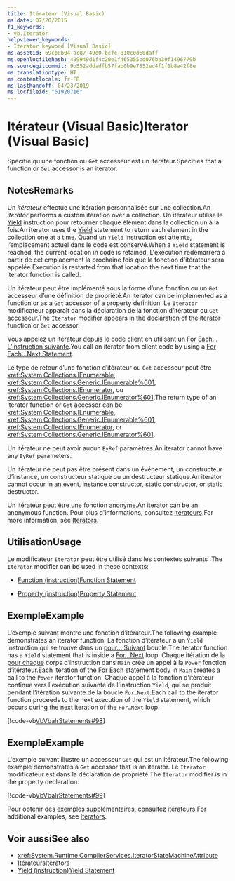 ```yaml
---
title: Itérateur (Visual Basic)
ms.date: 07/20/2015
f1_keywords:
- vb.Iterator
helpviewer_keywords:
- Iterator keyword [Visual Basic]
ms.assetid: 69cb0b04-ac87-49d0-bcfe-810c0d60daff
ms.openlocfilehash: 499949d1f4c20e1f465355bd076ba39f1496779b
ms.sourcegitcommit: 9b552addadfb57fab0b9e7852ed4f1f1b8a42f8e
ms.translationtype: HT
ms.contentlocale: fr-FR
ms.lasthandoff: 04/23/2019
ms.locfileid: "61920716"
---
```

# <a name="iterator-visual-basic"></a><span data-ttu-id="33990-102">Itérateur (Visual Basic)</span><span class="sxs-lookup"><span data-stu-id="33990-102">Iterator (Visual Basic)</span></span>
<span data-ttu-id="33990-103">Spécifie qu’une fonction ou `Get` accesseur est un itérateur.</span><span class="sxs-lookup"><span data-stu-id="33990-103">Specifies that a function or `Get` accessor is an iterator.</span></span>  
  
## <a name="remarks"></a><span data-ttu-id="33990-104">Notes</span><span class="sxs-lookup"><span data-stu-id="33990-104">Remarks</span></span>  
 <span data-ttu-id="33990-105">Un *itérateur* effectue une itération personnalisée sur une collection.</span><span class="sxs-lookup"><span data-stu-id="33990-105">An *iterator* performs a custom iteration over a collection.</span></span> <span data-ttu-id="33990-106">Un itérateur utilise le [Yield](../../../visual-basic/language-reference/statements/yield-statement.md) instruction pour retourner chaque élément dans la collection un à la fois.</span><span class="sxs-lookup"><span data-stu-id="33990-106">An iterator uses the [Yield](../../../visual-basic/language-reference/statements/yield-statement.md) statement to return each element in the collection one at a time.</span></span> <span data-ttu-id="33990-107">Quand un `Yield` instruction est atteinte, l’emplacement actuel dans le code est conservé.</span><span class="sxs-lookup"><span data-stu-id="33990-107">When a `Yield` statement is reached, the current location in code is retained.</span></span> <span data-ttu-id="33990-108">L'exécution redémarrera à partir de cet emplacement la prochaine fois que la fonction d'itérateur sera appelée.</span><span class="sxs-lookup"><span data-stu-id="33990-108">Execution is restarted from that location the next time that the iterator function is called.</span></span>  
  
 <span data-ttu-id="33990-109">Un itérateur peut être implémenté sous la forme d’une fonction ou un `Get` accesseur d’une définition de propriété.</span><span class="sxs-lookup"><span data-stu-id="33990-109">An iterator can be implemented as a function or as a `Get` accessor of a property definition.</span></span> <span data-ttu-id="33990-110">Le `Iterator` modificateur apparaît dans la déclaration de la fonction d’itérateur ou `Get` accesseur.</span><span class="sxs-lookup"><span data-stu-id="33990-110">The `Iterator` modifier appears in the declaration of the iterator function or `Get` accessor.</span></span>  
  
 <span data-ttu-id="33990-111">Vous appelez un itérateur depuis le code client en utilisant un [For Each... L’instruction suivante](../../../visual-basic/language-reference/statements/for-each-next-statement.md).</span><span class="sxs-lookup"><span data-stu-id="33990-111">You call an iterator from client code by using a [For Each...Next Statement](../../../visual-basic/language-reference/statements/for-each-next-statement.md).</span></span>  
  
 <span data-ttu-id="33990-112">Le type de retour d’une fonction d’itérateur ou `Get` accesseur peut être <xref:System.Collections.IEnumerable>, <xref:System.Collections.Generic.IEnumerable%601>, <xref:System.Collections.IEnumerator>, ou <xref:System.Collections.Generic.IEnumerator%601>.</span><span class="sxs-lookup"><span data-stu-id="33990-112">The return type of an iterator function or `Get` accessor can be <xref:System.Collections.IEnumerable>, <xref:System.Collections.Generic.IEnumerable%601>, <xref:System.Collections.IEnumerator>, or <xref:System.Collections.Generic.IEnumerator%601>.</span></span>  
  
 <span data-ttu-id="33990-113">Un itérateur ne peut avoir aucun `ByRef` paramètres.</span><span class="sxs-lookup"><span data-stu-id="33990-113">An iterator cannot have any `ByRef` parameters.</span></span>  
  
 <span data-ttu-id="33990-114">Un itérateur ne peut pas être présent dans un événement, un constructeur d’instance, un constructeur statique ou un destructeur statique.</span><span class="sxs-lookup"><span data-stu-id="33990-114">An iterator cannot occur in an event, instance constructor, static constructor, or static destructor.</span></span>  
  
 <span data-ttu-id="33990-115">Un itérateur peut être une fonction anonyme.</span><span class="sxs-lookup"><span data-stu-id="33990-115">An iterator can be an anonymous function.</span></span> <span data-ttu-id="33990-116">Pour plus d'informations, consultez [Itérateurs](../../programming-guide/concepts/iterators.md).</span><span class="sxs-lookup"><span data-stu-id="33990-116">For more information, see [Iterators](../../programming-guide/concepts/iterators.md).</span></span>  
  
## <a name="usage"></a><span data-ttu-id="33990-117">Utilisation</span><span class="sxs-lookup"><span data-stu-id="33990-117">Usage</span></span>  
 <span data-ttu-id="33990-118">Le modificateur `Iterator` peut être utilisé dans les contextes suivants :</span><span class="sxs-lookup"><span data-stu-id="33990-118">The `Iterator` modifier can be used in these contexts:</span></span>  
  
- [<span data-ttu-id="33990-119">Function (instruction)</span><span class="sxs-lookup"><span data-stu-id="33990-119">Function Statement</span></span>](../../../visual-basic/language-reference/statements/function-statement.md)  
  
- [<span data-ttu-id="33990-120">Property (instruction)</span><span class="sxs-lookup"><span data-stu-id="33990-120">Property Statement</span></span>](../../../visual-basic/language-reference/statements/property-statement.md)  
  
## <a name="example"></a><span data-ttu-id="33990-121">Exemple</span><span class="sxs-lookup"><span data-stu-id="33990-121">Example</span></span>  
 <span data-ttu-id="33990-122">L’exemple suivant montre une fonction d’itérateur.</span><span class="sxs-lookup"><span data-stu-id="33990-122">The following example demonstrates an iterator function.</span></span> <span data-ttu-id="33990-123">La fonction d’itérateur a un `Yield` instruction qui se trouve dans un [pour... Suivant](../../../visual-basic/language-reference/statements/for-next-statement.md) boucle.</span><span class="sxs-lookup"><span data-stu-id="33990-123">The iterator function has a `Yield` statement that is inside a [For…Next](../../../visual-basic/language-reference/statements/for-next-statement.md) loop.</span></span> <span data-ttu-id="33990-124">Chaque itération de la [pour chaque](../../../visual-basic/language-reference/statements/for-each-next-statement.md) corps d’instruction dans `Main` crée un appel à la `Power` fonction d’itérateur.</span><span class="sxs-lookup"><span data-stu-id="33990-124">Each iteration of the [For Each](../../../visual-basic/language-reference/statements/for-each-next-statement.md) statement body in `Main` creates a call to the `Power` iterator function.</span></span> <span data-ttu-id="33990-125">Chaque appel à la fonction d'itérateur continue vers l'exécution suivante de l'instruction `Yield`, qui se produit pendant l'itération suivante de la boucle `For…Next`.</span><span class="sxs-lookup"><span data-stu-id="33990-125">Each call to the iterator function proceeds to the next execution of the `Yield` statement, which occurs during the next iteration of the `For…Next` loop.</span></span>  
  
 [!code-vb[VbVbalrStatements#98](~/samples/snippets/visualbasic/VS_Snippets_VBCSharp/VbVbalrStatements/VB/Class2.vb#98)]  
  
## <a name="example"></a><span data-ttu-id="33990-126">Exemple</span><span class="sxs-lookup"><span data-stu-id="33990-126">Example</span></span>  
 <span data-ttu-id="33990-127">L'exemple suivant illustre un accesseur `Get` qui est un itérateur.</span><span class="sxs-lookup"><span data-stu-id="33990-127">The following example demonstrates a `Get` accessor that is an iterator.</span></span> <span data-ttu-id="33990-128">Le `Iterator` modificateur est dans la déclaration de propriété.</span><span class="sxs-lookup"><span data-stu-id="33990-128">The `Iterator` modifier is in the property declaration.</span></span>  
  
 [!code-vb[VbVbalrStatements#99](~/samples/snippets/visualbasic/VS_Snippets_VBCSharp/VbVbalrStatements/VB/Class2.vb#99)]  
  
 <span data-ttu-id="33990-129">Pour obtenir des exemples supplémentaires, consultez [itérateurs](../../programming-guide/concepts/iterators.md).</span><span class="sxs-lookup"><span data-stu-id="33990-129">For additional examples, see [Iterators](../../programming-guide/concepts/iterators.md).</span></span>  
  
## <a name="see-also"></a><span data-ttu-id="33990-130">Voir aussi</span><span class="sxs-lookup"><span data-stu-id="33990-130">See also</span></span>

- <xref:System.Runtime.CompilerServices.IteratorStateMachineAttribute>
- [<span data-ttu-id="33990-131">Itérateurs</span><span class="sxs-lookup"><span data-stu-id="33990-131">Iterators</span></span>](../../programming-guide/concepts/iterators.md)
- [<span data-ttu-id="33990-132">Yield (instruction)</span><span class="sxs-lookup"><span data-stu-id="33990-132">Yield Statement</span></span>](../../../visual-basic/language-reference/statements/yield-statement.md)
